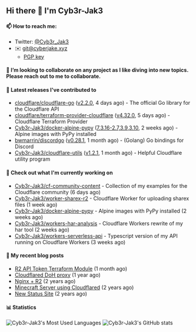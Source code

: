 ## Hi there 👋 I'm Cyb3r-Jak3

#### 📫 How to reach me:
  - Twitter: [@Cyb3r_Jak3](https://twitter.com/Cyb3r_Jak3)
  - ✉️ git@cyberjake.xyz
    - [PGP key](https://gist.githubusercontent.com/Cyb3r-Jak3/d1068b61b50239b171faf018a0269f67/raw/b876db002e6b0630795382c0b9134771ffa5fe3a/cyb3rjak3@pm.me.asc)


#### 👯 I’m looking to collaborate on any project as I like diving into new topics. Please reach out to me to collaborate.


#### 🔭 Latest releases I've contributed to

- [cloudflare/cloudflare-go](https://github.com/cloudflare/cloudflare-go) ([v2.2.0](https://github.com/cloudflare/cloudflare-go/releases/tag/v2.2.0), 4 days ago) - The official Go library for the Cloudflare API
- [cloudflare/terraform-provider-cloudflare](https://github.com/cloudflare/terraform-provider-cloudflare) ([v4.32.0](https://github.com/cloudflare/terraform-provider-cloudflare/releases/tag/v4.32.0), 5 days ago) - Cloudflare Terraform Provider
- [Cyb3r-Jak3/docker-alpine-pypy](https://github.com/Cyb3r-Jak3/docker-alpine-pypy) ([7.3.16-2.7,3.9,3.10](https://github.com/Cyb3r-Jak3/docker-alpine-pypy/releases/tag/7.3.16-2.7%2C3.9%2C3.10), 2 weeks ago) - Alpine images with PyPy installed
- [bwmarrin/discordgo](https://github.com/bwmarrin/discordgo) ([v0.28.1](https://github.com/bwmarrin/discordgo/releases/tag/v0.28.1), 1 month ago) -  (Golang) Go bindings for Discord
- [Cyb3r-Jak3/cloudflare-utils](https://github.com/Cyb3r-Jak3/cloudflare-utils) ([v1.2.1](https://github.com/Cyb3r-Jak3/cloudflare-utils/releases/tag/v1.2.1), 1 month ago) - Helpful Cloudflare utility program 

#### 👷 Check out what I'm currently working on

- [Cyb3r-Jak3/cf-community-content](https://github.com/Cyb3r-Jak3/cf-community-content) - Collection of my examples for the Cloudflare community (6 days ago)
- [Cyb3r-Jak3/worker-sharex-r2](https://github.com/Cyb3r-Jak3/worker-sharex-r2) - Cloudflare Worker for uploading sharex files (1 week ago)
- [Cyb3r-Jak3/docker-alpine-pypy](https://github.com/Cyb3r-Jak3/docker-alpine-pypy) - Alpine images with PyPy installed (2 weeks ago)
- [Cyb3r-Jak3/workers-har-analysis](https://github.com/Cyb3r-Jak3/workers-har-analysis) - Cloudflare Workers rewrite of my har tool (2 weeks ago)
- [Cyb3r-Jak3/workers-serverless-api](https://github.com/Cyb3r-Jak3/workers-serverless-api) - Typescript version of my API running on Cloudflare Workers (3 weeks ago)

#### 📜 My recent blog posts

- [R2 API Token Terraform Module](https://blog.cyberjake.xyz/post/2024-03-19-cloudflare-r2-terraform/) (1 month ago)
- [Cloudflared DoH proxy](https://blog.cyberjake.xyz/post/2023-02-17-cloudflared-doh/) (1 year ago)
- [Nginx &#43; R2](https://blog.cyberjake.xyz/post/2022-10-01-nginx-proxy-r2/) (2 years ago)
- [Minecraft Server using Cloudflared](https://blog.cyberjake.xyz/post/2022-03-26-cloudflared-minecraft/) (2 years ago)
- [New Status Site](https://blog.cyberjake.xyz/post/2021-09-27-status-site/) (2 years ago)


#### 📊 Statistics
![Cyb3r-Jak3's Most Used Languages](https://github-readme-stats.vercel.app/api/top-langs/?username=Cyb3r-Jak3&theme=cobalt&hide=css,html,scss)
![Cyb3r-Jak3's GitHub stats](https://github-readme-stats.vercel.app/api?username=Cyb3r-Jak3&count_private=true&show_icons=true&theme=cobalt&line_height=40)
